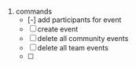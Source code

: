 1. commands
	- [-] add participants for event
	- [ ] create event
	- [ ] delete all community events
	- [ ] delete all team events
	- [ ] 